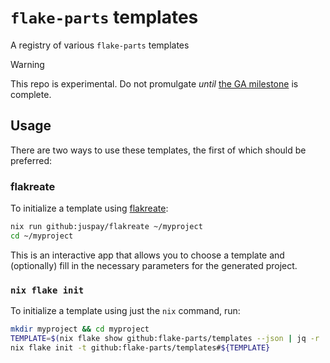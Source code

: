 # `flake-parts` templates

A registry of various `flake-parts` templates

> [!WARNING] 
> This repo is experimental. Do not promulgate *until* [the GA milestone](https://github.com/flake-parts/templates/milestone/1) is complete.

## Usage

There are two ways to use these templates, the first of which should be preferred:

### flakreate

To initialize a template using [flakreate](https://github.com/juspay/flakreate):

```sh
nix run github:juspay/flakreate ~/myproject
cd ~/myproject
```

This is an interactive app that allows you to choose a template and (optionally) fill in the necessary parameters for the generated project.

### `nix flake init`

To initialize a template using just the `nix` command, run:

```sh
mkdir myproject && cd myproject
TEMPLATE=$(nix flake show github:flake-parts/templates --json | jq -r '.templates | keys[]' | fzf)
nix flake init -t github:flake-parts/templates#${TEMPLATE}
```
